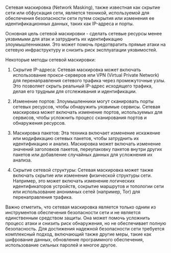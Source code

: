 Сетевая маскировка (Network Masking), также известная как скрытие сети или обфускация сети, является техникой, используемой для обеспечения безопасности сети путем сокрытия или изменения ее идентификационных данных, таких как IP-адреса и порты.

Основная цель сетевой маскировки - сделать сетевые ресурсы менее уязвимыми для атак и затруднить их идентификацию злоумышленниками. Это может помочь предотвратить прямые атаки на сетевую инфраструктуру и снизить риск эксплуатации уязвимостей.

Некоторые методы сетевой маскировки:

1. Скрытие IP-адреса: Сетевая маскировка может включать использование прокси-серверов или VPN (Virtual Private Network) для перенаправления сетевого трафика через промежуточные узлы. Это позволяет скрыть реальный IP-адрес исходящего трафика, делая его трудным для отслеживания и идентификации.

2. Изменение портов: Злоумышленники могут сканировать порты сетевых ресурсов, чтобы обнаружить уязвимые сервисы. Сетевая маскировка может включать изменение портов, используемых для сервисов, чтобы усложнить процесс сканирования портов и обнаружения ресурсов.

3. Маскировка пакетов: Эта техника включает изменение искажение или модификацию сетевых пакетов, чтобы затруднить их идентификацию и анализ. Маскировка может включать изменение значений заголовков пакетов, переупаковку пакетов внутри других пакетов или добавление случайных данных для усложнения их анализа.

4. Скрытие сетевой структуры: Сетевая маскировка может также включать скрытие или изменение физической структуры сети. Например, это может включать изменение логических идентификаторов устройств, сокрытие маршрутов и топологии сети или использование анонимных сетей (например, Tor) для перенаправления трафика.

Важно отметить, что сетевая маскировка является только одним из инструментов обеспечения безопасности сети и не является единственным средством защиты. Она может помочь усложнить процесс атаки и снизить риск обнаружения, но не обеспечивает полную безопасность. Для достижения надежной безопасности сети требуется комплексный подход, включающий также другие меры, такие как шифрование данных, обновление программного обеспечения, использование сильных паролей и многое другое.